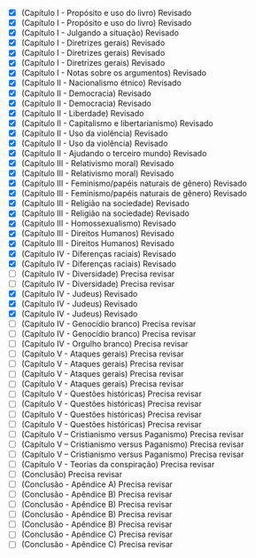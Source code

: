 - [x] (Capítulo I - Propósito e uso do livro) Revisado
- [x] (Capítulo I - Propósito e uso do livro) Revisado
- [x] (Capítulo I - Julgando a situação) Revisado
- [x] (Capítulo I - Diretrizes gerais) Revisado
- [x] (Capítulo I - Diretrizes gerais) Revisado
- [x] (Capítulo I - Diretrizes gerais) Revisado
- [x] (Capítulo I - Notas sobre os argumentos) Revisado
- [x] (Capítulo II - Nacionalismo étnico) Revisado
- [x] (Capítulo II - Democracia) Revisado
- [x] (Capítulo II - Democracia) Revisado
- [x] (Capítulo II - Liberdade) Revisado
- [x] (Capítulo II - Capitalismo e libertarianismo) Revisado
- [x] (Capítulo II - Uso da violência) Revisado
- [x] (Capítulo II - Uso da violência) Revisado
- [x] (Capítulo II - Ajudando o terceiro mundo) Revisado
- [x] (Capítulo III - Relativismo moral) Revisado
- [x] (Capítulo III - Relativismo moral) Revisado
- [x] (Capítulo III - Feminismo/papéis naturais de gênero) Revisado
- [x] (Capítulo III - Feminismo/papéis naturais de gênero) Revisado
- [x] (Capítulo III - Religião na sociedade) Revisado
- [x] (Capítulo III - Religião na sociedade) Revisado
- [x] (Capítulo III - Homossexualismo) Revisado
- [x] (Capítulo III - Direitos Humanos) Revisado
- [x] (Capítulo III - Direitos Humanos) Revisado
- [x] (Capítulo IV - Diferenças raciais) Revisado
- [x] (Capítulo IV - Diferenças raciais) Revisado
- [ ] (Capítulo IV - Diversidade) Precisa revisar
- [ ] (Capítulo IV - Diversidade) Precisa revisar
- [x] (Capítulo IV - Judeus) Revisado
- [x] (Capítulo IV - Judeus) Revisado
- [x] (Capítulo IV - Judeus) Revisado
- [ ] (Capítulo IV - Genocídio branco) Precisa revisar
- [ ] (Capítulo IV - Genocídio branco) Precisa revisar
- [ ] (Capítulo IV - Orgulho branco) Precisa revisar
- [ ] (Capítulo V - Ataques gerais) Precisa revisar
- [ ] (Capítulo V - Ataques gerais) Precisa revisar
- [ ] (Capítulo V - Ataques gerais) Precisa revisar
- [ ] (Capítulo V - Ataques gerais) Precisa revisar
- [ ] (Capítulo V - Questões históricas) Precisa revisar
- [ ] (Capítulo V - Questões históricas) Precisa revisar
- [ ] (Capítulo V - Questões históricas) Precisa revisar
- [ ] (Capítulo V - Questões históricas) Precisa revisar
- [ ] (Capítulo V – Cristianismo versus Paganismo) Precisa revisar
- [ ] (Capítulo V – Cristianismo versus Paganismo) Precisa revisar
- [ ] (Capítulo V – Cristianismo versus Paganismo) Precisa revisar
- [ ] (Capítulo V - Teorias da conspiração) Precisa revisar
- [ ] (Conclusão) Precisa revisar
- [ ] (Conclusão - Apêndice A) Precisa revisar
- [ ] (Conclusão - Apêndice B) Precisa revisar
- [ ] (Conclusão - Apêndice B) Precisa revisar
- [ ] (Conclusão - Apêndice B) Precisa revisar
- [ ] (Conclusão - Apêndice B) Precisa revisar
- [ ] (Conclusão - Apêndice C) Precisa revisar
- [ ] (Conclusão - Apêndice C) Precisa revisar
